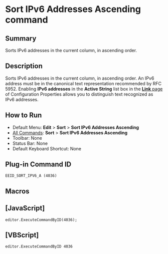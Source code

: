 # Sort IPv6 Addresses Ascending command

## Summary

Sorts IPv6 addresses in the current column, in ascending order.

## Description

Sorts IPv6 addresses in the current column, in ascending order. An IPv6 address must be in the canonical text representation recommended by RFC 5952. Enabling **IPv6 addresses** in the **Active String** list box in the [**Link** page](../../dlg/properties/link) of Configuration Properties allows you to distinguish text recognized as IPv6 addresses.

## How to Run

- Default Menu: **Edit** \> **Sort** \> **Sort IPv6 Addresses Ascending**
- [All Commands](../tools/all_commands): **Sort** \> **Sort IPv6 Addresses Ascending**
- Toolbar: None
- Status Bar: None
- Default Keyboard Shortcut: None

## Plug-in Command ID

```
EEID_SORT_IPV6_A (4036)```

## Macros

## \[JavaScript\]

```
editor.ExecuteCommandByID(4036);
```

## \[VBScript\]

```
editor.ExecuteCommandByID 4036
```
